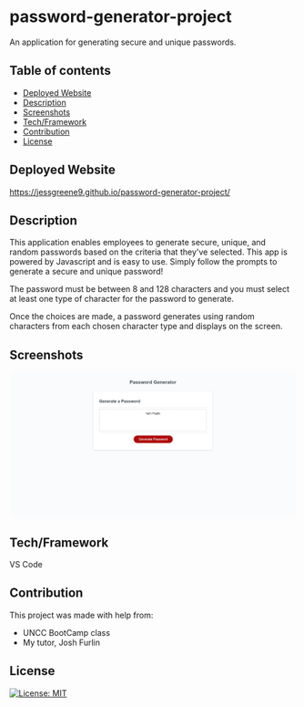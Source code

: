 # password-generator-project
An application for generating secure and unique passwords. 


## Table of contents
- [Deployed Website](#deployedwebsite)
- [Description](#description)
- [Screenshots](#screenshots)
- [Tech/Framework](#tech/framework)
- [Contribution](#contribution)
- [License](#license)

## Deployed Website

 https://jessgreene9.github.io/password-generator-project/

## Description

This application enables employees to generate secure, unique, and random passwords based on the criteria that they've selected. This app is powered by Javascript and is easy to use. Simply follow the prompts to generate a secure and unique password!

The password must be between 8 and 128 characters and you must select at least one type of character for the password to generate. 

Once the choices are made, a password generates using random characters from each chosen character type and displays on the screen. 



## Screenshots


<img src="./assets/images/fullpage-password.png">



## Tech/Framework

VS Code

## Contribution

This project was made with help from:

* UNCC BootCamp class
* My tutor, Josh Furlin



## License

[![License: MIT](https://img.shields.io/badge/License-MIT-yellow.svg)](https://opensource.org/licenses/MIT)